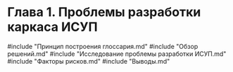 # Глава 1. Проблемы разработки каркаса ИСУП

#include "Принцип построения глоссария.md"
#include "Обзор решений.md"
#include "Исследование проблемы разработки ИСУП.md"
#include "Факторы рисков.md"
#include "Выводы.md"
